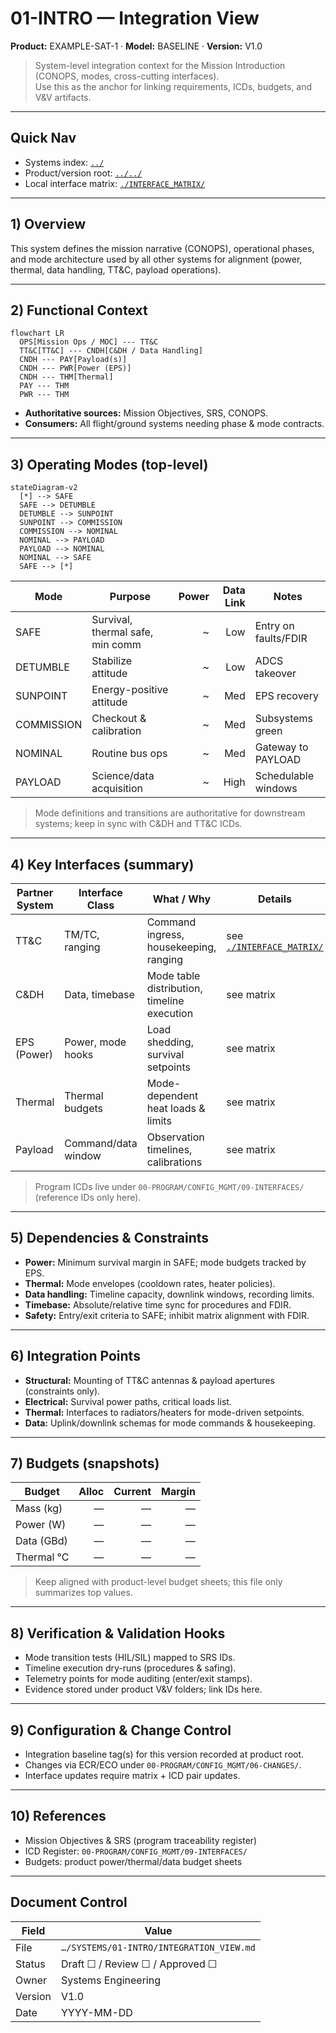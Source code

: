 # 01-INTRO — Integration View  
**Product:** EXAMPLE-SAT-1 · **Model:** BASELINE · **Version:** V1.0

> System-level integration context for the Mission Introduction (CONOPS, modes, cross-cutting interfaces).  
> Use this as the anchor for linking requirements, ICDs, budgets, and V&V artifacts.

---

## Quick Nav
- Systems index: [`../`](../)
- Product/version root: [`../../`](../../)
- Local interface matrix: [`./INTERFACE_MATRIX/`](./INTERFACE_MATRIX/)

---

## 1) Overview
This system defines the mission narrative (CONOPS), operational phases, and mode architecture used by all other systems for alignment (power, thermal, data handling, TT&C, payload operations).

---

## 2) Functional Context
```mermaid
flowchart LR
  OPS[Mission Ops / MOC] --- TT&C
  TT&C[TT&C] --- CNDH[C&DH / Data Handling]
  CNDH --- PAY[Payload(s)]
  CNDH --- PWR[Power (EPS)]
  CNDH --- THM[Thermal]
  PAY --- THM
  PWR --- THM
````

* **Authoritative sources:** Mission Objectives, SRS, CONOPS.
* **Consumers:** All flight/ground systems needing phase & mode contracts.

---

## 3) Operating Modes (top-level)

```mermaid
stateDiagram-v2
  [*] --> SAFE
  SAFE --> DETUMBLE
  DETUMBLE --> SUNPOINT
  SUNPOINT --> COMMISSION
  COMMISSION --> NOMINAL
  NOMINAL --> PAYLOAD
  PAYLOAD --> NOMINAL
  NOMINAL --> SAFE
  SAFE --> [*]
```

| Mode       | Purpose                          | Power | Data Link | Notes                |
| ---------- | -------------------------------- | ----: | --------: | -------------------- |
| SAFE       | Survival, thermal safe, min comm |     ~ |       Low | Entry on faults/FDIR |
| DETUMBLE   | Stabilize attitude               |     ~ |       Low | ADCS takeover        |
| SUNPOINT   | Energy-positive attitude         |     ~ |       Med | EPS recovery         |
| COMMISSION | Checkout & calibration           |     ~ |       Med | Subsystems green     |
| NOMINAL    | Routine bus ops                  |     ~ |       Med | Gateway to PAYLOAD   |
| PAYLOAD    | Science/data acquisition         |     ~ |      High | Schedulable windows  |

> Mode definitions and transitions are authoritative for downstream systems; keep in sync with C&DH and TT&C ICDs.

---

## 4) Key Interfaces (summary)

| Partner System | Interface Class     | What / Why                                  | Details                                          |
| -------------- | ------------------- | ------------------------------------------- | ------------------------------------------------ |
| TT&C           | TM/TC, ranging      | Command ingress, housekeeping, ranging      | see [`./INTERFACE_MATRIX/`](./INTERFACE_MATRIX/) |
| C&DH           | Data, timebase      | Mode table distribution, timeline execution | see matrix                                       |
| EPS (Power)    | Power, mode hooks   | Load shedding, survival setpoints           | see matrix                                       |
| Thermal        | Thermal budgets     | Mode-dependent heat loads & limits          | see matrix                                       |
| Payload        | Command/data window | Observation timelines, calibrations         | see matrix                                       |

> Program ICDs live under `00-PROGRAM/CONFIG_MGMT/09-INTERFACES/` (reference IDs only here).

---

## 5) Dependencies & Constraints

* **Power:** Minimum survival margin in SAFE; mode budgets tracked by EPS.
* **Thermal:** Mode envelopes (cooldown rates, heater policies).
* **Data handling:** Timeline capacity, downlink windows, recording limits.
* **Timebase:** Absolute/relative time sync for procedures and FDIR.
* **Safety:** Entry/exit criteria to SAFE; inhibit matrix alignment with FDIR.

---

## 6) Integration Points

* **Structural:** Mounting of TT&C antennas & payload apertures (constraints only).
* **Electrical:** Survival power paths, critical loads list.
* **Thermal:** Interfaces to radiators/heaters for mode-driven setpoints.
* **Data:** Uplink/downlink schemas for mode commands & housekeeping.

---

## 7) Budgets (snapshots)

| Budget     | Alloc | Current | Margin |
| ---------- | ----: | ------: | -----: |
| Mass (kg)  |     — |       — |      — |
| Power (W)  |     — |       — |      — |
| Data (GBd) |     — |       — |      — |
| Thermal °C |     — |       — |      — |

> Keep aligned with product-level budget sheets; this file only summarizes top values.

---

## 8) Verification & Validation Hooks

* Mode transition tests (HIL/SIL) mapped to SRS IDs.
* Timeline execution dry-runs (procedures & safing).
* Telemetry points for mode auditing (enter/exit stamps).
* Evidence stored under product V&V folders; link IDs here.

---

## 9) Configuration & Change Control

* Integration baseline tag(s) for this version recorded at product root.
* Changes via ECR/ECO under `00-PROGRAM/CONFIG_MGMT/06-CHANGES/`.
* Interface updates require matrix + ICD pair updates.

---

## 10) References

* Mission Objectives & SRS (program traceability register)
* ICD Register: `00-PROGRAM/CONFIG_MGMT/09-INTERFACES/`
* Budgets: product power/thermal/data budget sheets

---

## Document Control

| Field   | Value                                    |
| ------- | ---------------------------------------- |
| File    | `…/SYSTEMS/01-INTRO/INTEGRATION_VIEW.md` |
| Status  | Draft ☐ / Review ☐ / Approved ☐          |
| Owner   | Systems Engineering                      |
| Version | V1.0                                     |
| Date    | YYYY-MM-DD                               |

```
```
